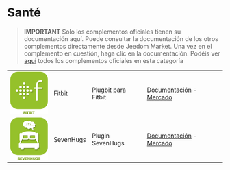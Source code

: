
# Santé


>**IMPORTANT**
>Solo los complementos oficiales tienen su documentación aquí. Puede consultar la documentación de los otros complementos directamente desde Jeedom Market. Una vez en el complemento en cuestión, haga clic en la documentación.
>Podéis ver [aquí](https://market.jeedom.com/index.php?v=d&p=market&type=plugin&categorie=health) todos los complementos oficiales en esta categoría


| | | | |
|--- | --- | --- | ---|
|<img src="fitbit/fitbit_icon.png" class="pluginLogo" width="100" />|Fitbit|Plugbit para Fitbit|[Documentación](fitbit/index.md) - [Mercado](https://market.jeedom.com/index.php?v=d&p=market_display&id=1018)|
|<img src="sevenhugs/sevenhugs_icon.png" class="pluginLogo" width="100" />|SevenHugs|Plugin SevenHugs|[Documentación](sevenhugs/index.md) - [Mercado](https://market.jeedom.com/index.php?v=d&p=market_display&id=2492)|
